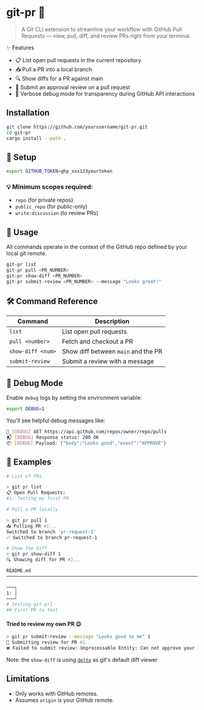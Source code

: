 # git-pr 🧩

> A Git CLI extension to streamline your workflow with GitHub Pull Requests — view, pull, diff, and review PRs right
> from your terminal.

✨ Features

- 📋 List open pull requests in the current repository
- 📥 Pull a PR into a local branch
- 🔍 Show diffs for a PR against main
- 📝 Submit an approval review on a pull request
- 🐞 Verbose debug mode for transparency during GitHub API interactions

## Installation

```bash
git clone https://github.com/yourusername/git-pr.git
cd git-pr
cargo install --path .

```

## 🔧 Setup

```bash
export GITHUB_TOKEN=ghp_xxx123yourtoken
```

### 💡 Minimum scopes required:

- `repo` (for private repos)
- `public_repo` (for public-only)
- `write:discussion` (to review PRs)

## 🚀 Usage

All commands operate in the context of the GitHub repo defined by your local git remote.

```bash
git-pr list
git-pr pull <PR_NUMBER>
git-pr show-diff <PR_NUMBER>
git-pr submit-review <PR_NUMBER> --message "Looks great!"
```

## 🛠️ Command Reference

| Command           | Description                         |
|-------------------|-------------------------------------|
| `list`            | List open pull requests             |
| `pull <number>`   | Fetch and checkout a PR             |
| `show-diff <num>` | Show diff between `main` and the PR |
| `submit-review`   | Submit a review with a message      |

## 🐛 Debug Mode

Enable `debug` logs by setting the environment variable:

```bash
export DEBUG=1
```

You'll see helpful debug messages like:

```bash
📡 [DEBUG] GET https://api.github.com/repos/owner/repo/pulls
📬 [DEBUG] Response status: 200 OK
📦 [DEBUG] Payload: {"body":"Looks good","event":"APPROVE"}
```

## 🚀 Examples

```bash
# List of PRs

> git pr list
📋 Open Pull Requests:
#1: Testing my first PR

# Pull a PR locally

> git pr pull 1
📥 Pulling PR #1...
Switched to branch 'pr-request-1'
✅ Switched to branch pr-request-1

# Show the Diff
> git pr show-diff 1
🔍 Showing diff for PR #1...

README.md
───────────────────────────────────────────────────────────────────────────────────────────────────────────────────────────────────────────────────────────────────────────────────────────

───┐
1: │
───┘
# testing-git-pr]
## First PR to test
```

#### Tried to review my own PR 😉

```bash
> git pr submit-review --message "Looks good to me" 1
📝 Submitting review for PR #1...
❌ Failed to submit review: Unprocessable Entity: Can not approve your own pull request
```

Note: the `show-diff` is using [`delta`](https://github.com/dandavison/delta) as git's default diff viewer

## Limitations

- Only works with GitHub remotes.
- Assumes `origin` is your GitHub remote.